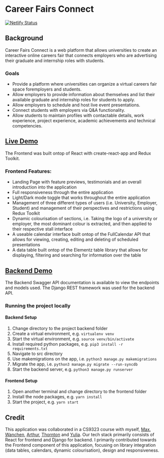 # Career Fairs Connect

[![Netlify Status](https://api.netlify.com/api/v1/badges/c7578632-270b-422b-ab87-98cdce484a44/deploy-status)](https://app.netlify.com/sites/elastic-lichterman-7198a0/deploys)

## Background

Career Fairs Connect is a web platform that allows universities to create an interactive online careers fair that connects employers who are advertising their graduate and internship roles with students. 

### Goals

* Provide a platform where universities can organize a virtual careers fair space foremployers and students.
* Allow employers to provide information about themselves and list their available graduate and internship roles for students to apply.
* Allow employers to schedule and host live event presentations.
* Connect students with employers via Q&A functionality.
* Allow students to maintain profiles with contactable details, work experience, project experience, academic achievements and technical competencies.


## [Live Demo](https://elastic-lichterman-7198a0.netlify.app/)

The Frontend was built ontop of React with create-react-app and Redux Toolkit.

### Frontend Features:

* Landing Page with feature previews, testimonials and an overall introduction into the application
* Full responsiveness through the entire application
* Light/Dark mode toggle that works throughout the entire application
* Management of three different types of users (i.e. University, Employer, Student) and management of their perspectives and restrictions using Redux Toolkit
* Dynamic colourisation of sections, i.e. Taking the logo of a university or employer, the most dominant colour is extracted, and then applied to their respective stall interface
* A useable calendar interface built ontop of the FullCalendar API that allows for viewing, creating, editing and deleting of scheduled presentations
* A data table built ontop of the Elementz table library that allows for displaying, filtering and searching for information over the table

## [Backend Demo](http://ec2-13-55-22-199.ap-southeast-2.compute.amazonaws.com/swagger/)

The Backend Swagger API documentation is available to view the endpoints and models used. The Django REST framework was used for the backend API.

### Running the project locally

#### Backend Setup

1. Change directory to the project backend folder
2. Create a virtual environment, e.g. `virtualenv venv`
3. Start the virtual environment, e.g. `source venv/bin/activate`
4. Install required python packages, e.g. `pip3 install -r requirements.txt`
5. Navigate to src directory
6. Use makemigrations on the app, i.e. `python3 manage.py makemigrations`
7. Migrate the app, i.e. `python3 manage.py migrate --run-syncdb`
8. Start the backend server, e.g. `python3 manage.py runserver`

#### Frontend Setup 

1. Open another terminal and change directory to the frontend folder
2. Install the node packages, e.g. `yarn install`
4. Start the project, e.g. `yarn start`

## Credit

This application was collaborated in a CS9323 course with myself, [Max](https://github.com/Youps22), [Wanchen](https://github.com/WanchenZhao), [Arthur](https://github.com/af-af), [Thornton](https://github.com/ThorntonChan) and [Yulia](https://github.com/YuliaRodionov). Our tech stack primarily consists of React for frontend and Django for backend. I primarily contributed towards the Frontend component of this application, focusing on library integration (data tables, calendars, dynamic colourisation), design and responsiveness.
